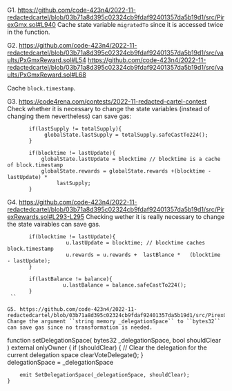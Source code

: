 G1. 
https://github.com/code-423n4/2022-11-redactedcartel/blob/03b71a8d395c02324cb9fdaf92401357da5b19d1/src/PirexGmx.sol#L940
Cache state variable ``migratedTo`` since it is accessed twice in the function. 

G2. https://github.com/code-423n4/2022-11-redactedcartel/blob/03b71a8d395c02324cb9fdaf92401357da5b19d1/src/vaults/PxGmxReward.sol#L54
https://github.com/code-423n4/2022-11-redactedcartel/blob/03b71a8d395c02324cb9fdaf92401357da5b19d1/src/vaults/PxGmxReward.sol#L68

Cache ``block.timestamp``.

G3. https://code4rena.com/contests/2022-11-redacted-cartel-contest
Check whether it is necessary to change the state variables (instead of changing them nevertheless) can save gas:
```
       if(lastSupply != totalSupply){
            globalState.lastSupply = totalSupply.safeCastTo224();
       }

       if(blocktime != lastUpdate){
           globalState.lastUpdate = blocktime // blocktime is a cache of block.timestamp
           globalState.rewards = globalState.rewards +(blocktime - lastUpdate) *
                lastSupply;
       }
```

G4. https://github.com/code-423n4/2022-11-redactedcartel/blob/03b71a8d395c02324cb9fdaf92401357da5b19d1/src/PirexRewards.sol#L293-L295
Checking wether it is really necessary to change the state vairables can save gas.
```
       if(blocktime != lastUpdate){
                   u.lastUpdate = blocktime; // blocktime caches block.timestamp
                   u.rewards = u.rewards +  lastBlance *   (blocktime - lastUpdate);
       }

       if(lastBalance != balance){
                  u.lastBalance = balance.safeCastTo224();
       }
 ``

G5. https://github.com/code-423n4/2022-11-redactedcartel/blob/03b71a8d395c02324cb9fdaf92401357da5b19d1/src/PirexGmx.sol#L863
Change the argument ``string memory _delegationSpace`` to ``bytes32`` can save gas since no transformation is needed.

```
 function setDelegationSpace(
        bytes32 _delegationSpace,
        bool shouldClear
    ) external onlyOwner {
        if (shouldClear) {
            // Clear the delegation for the current delegation space
            clearVoteDelegate();
        }     
        delegationSpace = _delegationSpace

        emit SetDelegationSpace(_delegationSpace, shouldClear);
    }
```